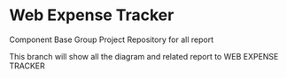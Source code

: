 # Web Expense Tracker
Component Base Group Project Repository for all report

This branch will show all the diagram and related report to WEB EXPENSE TRACKER
